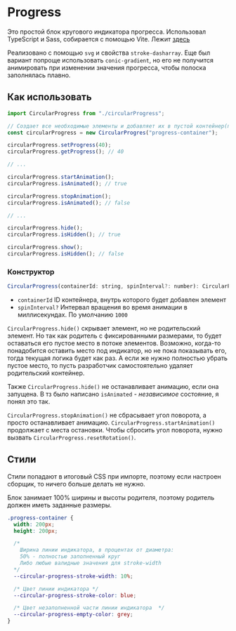 # Progress

Это простой блок кругового индикатора прогресса. Использовал TypeScript и Sass, собирается с помощью Vite. Лежит [здесь](./src/circularProgress/)

Реализовано с помощью `svg` и свойства `stroke-dasharray`. Еще был вариант попроще использовать `conic-gradient`, но его не получится анимировать при изменении значения прогресса, чтобы полоска заполнялась плавно.

## Как использовать

```js
import CircularProgress from "./circularProgress";

// Создает все необходимые элементы и добавляет их в пустой контейнер(по ID)
const circularProgress = new CircularProgres("progress-container");

circularProgress.setProgress(40);
circularProgress.getProgress(); // 40

// ...

circularProgress.startAnimation();
circularProgress.isAnimated(); // true

circularProgress.stopAnimation();
circularProgress.isAnimated(); // false

// ...

circularProgress.hide();
circularProgress.isHidden(); // true

circularProgress.show();
circularProgress.isHidden(); // false
```

### Конструктор

```js
CircularProgress(containerId: string, spinInterval?: number): CircularProgress
```

- `containerId` ID контейнера, внутрь которого будет добавлен элемент
- `spinInterval?` Интервал вращения во время анимации в миллисекундах. По умолчанию `1000`

`CircularProgress.hide()` скрывает элемент, но не родительский элемент. Но так как родитель с фиксированными размерами, то будет оставаться его пустое место в потоке элементов. Возможно, когда-то понадобится оставить место под индикатор, но не пока показывать его, тогда текущая логика будет как раз. А если же нужно полностью убрать пустое место, то пусть разработчик самостоятельно удаляет родительский контейнер.

Также `CircularProgress.hide()` не останавливает анимацию, если она запущена. В тз было написано `isAnimated` - _независимое_ состояние, я понял это так.

`CircularProgress.stopAnimation()` не сбрасывает угол поворота, а просто останавливает анимацию.
`CircularProgress.startAnimation()` продолжает с места остановки. Чтобы сбросить угол поворота, нужно вызвать `CircularProgress.resetRotation()`.

## Стили

Стили попадают в итоговый CSS при импорте, поэтому если настроен сборщик, то ничего больше делать не нужно.

Блок занимает 100% ширины и высоты родителя, поэтому родитель должен иметь заданные размеры.

```css
.progress-container {
  width: 200px;
  height: 200px;

  /* 
    Ширина линии индикатора, в процентах от диаметра:
    50% - полностью заполненный круг
    Либо любые валидные значения для stroke-width
  */
  --circular-progress-stroke-width: 10%;

  /* Цвет линии индикатора */
  --circular-progress-stroke-color: blue;

  /* Цвет незаполненной части линии индикатора  */
  --circular-progress-empty-color: grey;
}
```
